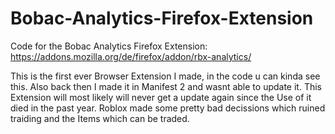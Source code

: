# Bobac-Analytics-Firefox-Extension

Code for the Bobac Analytics Firefox Extension: https://addons.mozilla.org/de/firefox/addon/rbx-analytics/

This is the first ever Browser Extension I made, in the code u can kinda see this.
Also back then I made it in Manifest 2 and wasnt able to update it.
This Extension will most likely will never get a update again since the Use of it died in the past year.
Roblox made some pretty bad decissions which ruined traiding and the Items which can be traded.
